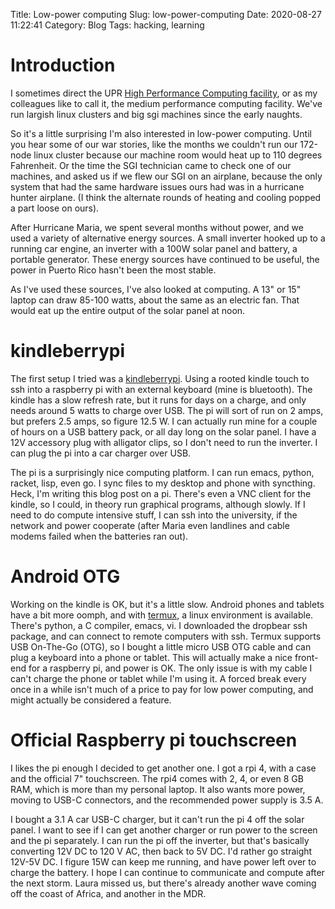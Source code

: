 Title: Low-power computing
Slug: low-power-computing
Date: 2020-08-27 11:22:41
Category: Blog
Tags: hacking, learning

# Introduction

I sometimes direct the UPR [High Performance Computing
facility](https://www.hpcf.upr.edu/), or as my colleagues like to call
it, the medium performance computing facility. We've run largish
linux clusters and big sgi machines since the early naughts.

So it's a little surprising I'm also interested in low-power
computing. Until you hear some of our war stories, like the months we
couldn't run our 172-node linux cluster because our machine room would
heat up to 110 degrees Fahrenheit. Or the time the SGI technician came
to check one of our machines, and asked us if we flew our SGI on an
airplane, because the only system that had the same hardware issues
ours had was in a hurricane hunter airplane. (I think the alternate
rounds of heating and cooling popped a part loose on ours).

After Hurricane Maria, we spent several months without power, and we
used a variety of alternative energy sources. A small inverter hooked
up to a running car engine, an inverter with a 100W solar panel and
battery, a portable generator. These energy sources have continued to
be useful, the power in Puerto Rico hasn't been the most stable.

As I've used these sources, I've also looked at computing. A 13" or
15" laptop can draw 85-100 watts, about the same as an electric
fan. That would eat up the entire output of the solar panel at noon.

# kindleberrypi

The first setup I tried was a
[kindleberrypi](https://www.raspberrypi.org/blog/kindleberry-pi-the-second/).
Using a rooted kindle touch to ssh into a raspberry pi with an external keyboard
(mine is bluetooth). The kindle has a slow refresh rate, but it runs for days on
a charge, and only needs around 5 watts to charge over USB. The pi will sort of
run on 2 amps, but prefers 2.5 amps, so figure 12.5 W. I can actually run mine
for a couple of hours on a USB battery pack, or all day long on the solar panel.
I have a 12V accessory plug with alligator clips, so I don't need to run the
inverter. I can plug the pi into a car charger over USB.

The pi is a surprisingly nice computing platform. I can run emacs,
python, racket, lisp, even go. I sync files to my desktop and phone
with syncthing. Heck, I'm writing this blog post on a pi. There's even
a VNC client for the kindle, so I could, in theory run graphical
programs, although slowly. If I need to do compute intensive stuff, I
can ssh into the university, if the network and power cooperate (after
Maria even landlines and cable modems failed when the batteries ran
out).

# Android OTG

Working on the kindle is OK, but it's a little slow. Android phones and tablets
have a bit more oomph, and with [termux](https://termux.com/), a linux
environment is available. There's python, a C compiler, emacs, vi. I downloaded
the dropbear ssh package, and can connect to remote computers with ssh. Termux
supports USB On-The-Go (OTG), so I bought a little micro USB OTG cable and can
plug a keyboard into a phone or tablet. This will actually make a nice front-end
for a raspberry pi, and power is OK. The only issue is with my cable I can't
charge the phone or tablet while I'm using it. A forced break every once in a
while isn't much of a price to pay for low power computing, and might actually
be considered a feature.

# Official Raspberry pi touchscreen

I likes the pi enough I decided to get another one. I got a rpi 4,
with a case and the official 7" touchscreen. The rpi4 comes with 2, 4,
or even 8 GB RAM, which is more than my personal laptop. It also wants
more power, moving to USB-C connectors, and the recommended power
supply is 3.5 A.

I bought a 3.1 A car USB-C charger, but it can't run the pi 4 off the solar
panel. I want to see if I can get another charger or run power to the screen and
the pi separately. I can run the pi off the inverter, but that's basically
converting 12V DC to 120 V AC, then back to 5V DC. I'd rather go straight 12V-5V
DC. I figure 15W can keep me running, and have power left over to charge the
battery. I hope I can continue to communicate and compute after the next storm.
Laura missed us, but there's already another wave coming off the coast of
Africa, and another in the MDR.
